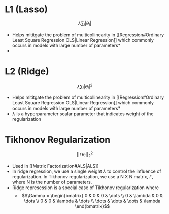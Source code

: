 
# L1 (Lasso)
$$\lambda\sum_i{|\theta_i|}$$

* Helps mititgate the problem of multicollinearity in [[Regression#Ordinary Least Square Regression OLS|Linear Regression]] which commonly occurs in models with large number of parameters*
* 

# L2 (Ridge)
$$\lambda\sum_i{|\theta_i|^2}$$

* Helps mititgate the problem of multicollinearity in [[Regression#Ordinary Least Square Regression OLS|Linear Regression]] which commonly occurs in models with large number of parameters*
* $\lambda$ is a hyperparameter scalar parameter that indicates weight of the regularization 

# Tikhonov Regularization
$$||\Gamma\theta_i||^2_2$$

* Used in [[Matrix Factorization#ALS|ALS]]
* In ridge regression, we use a single weight $\lambda$ to control the influence of regularization. In Tikhonov regularization, we use a N X N matrix, $\Gamma$, where N is the number of parameters. 
* Ridge represession is a special case of Tikhonov regularization where 
	* $$\Gamma = \begin{bmatrix}
 0 & 0 & 0 & \dots \\ 
 0 & \lambda  & 0 & \dots \\ 
 0 &  0 &  \lambda & \dots \\ 
 \dots &  \dots &  \dots & \lambda 
\end{bmatrix}$$ 